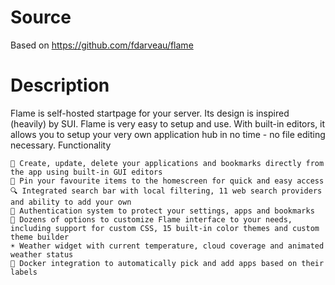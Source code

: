 # Source 
Based on https://github.com/fdarveau/flame

# Description

Flame is self-hosted startpage for your server. Its design is inspired (heavily) by SUI. Flame is very easy to setup and use. With built-in editors, it allows you to setup your very own application hub in no time - no file editing necessary.
Functionality

    📝 Create, update, delete your applications and bookmarks directly from the app using built-in GUI editors
    📌 Pin your favourite items to the homescreen for quick and easy access
    🔍 Integrated search bar with local filtering, 11 web search providers and ability to add your own
    🔑 Authentication system to protect your settings, apps and bookmarks
    🔨 Dozens of options to customize Flame interface to your needs, including support for custom CSS, 15 built-in color themes and custom theme builder
    ☀️ Weather widget with current temperature, cloud coverage and animated weather status
    🐳 Docker integration to automatically pick and add apps based on their labels
